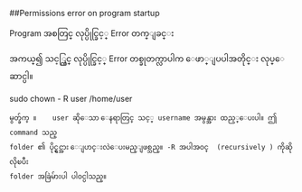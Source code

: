 ##Permissions error on program startup

Program အစတြင္ လုပ္ပိုင္ခြင့္ Error တက္ျခင္း

အကယ္၍  သင့္တြင္ လုပ္ပိုင္ခြင့္ Error တစ္ခုတက္လာပါက ေဖာ္ျပပါအတိုင္း လုပ္ေဆာင္ပါ။

sudo chown - R user /home/user

	မွတ္ခ်က္ ။    user ဆိုေသာ ေနရာတြင္ သင့္ username အမွန္အား ထည့္ေပးပါ။ ဤ command သည္ 
	folder ၏ ပိုင္ရွင္အား ေျပာင္းလဲေပးမည္ျဖစ္သည္။ -R အပါအ၀င္  (recursively ) ကိုဆိုလိုၿပီး 
	folder အခြဲမ်ားပါ ပါ၀င္ပါသည္။
